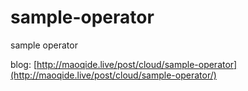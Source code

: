 # sample-operator
sample operator

blog: [http://maoqide.live/post/cloud/sample-operator](http://maoqide.live/post/cloud/sample-operator/)
